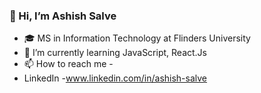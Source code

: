 ### 👋 Hi, I’m Ashish Salve

- :mortar_board: MS in Information Technology at Flinders University 
- 🌱 I’m currently learning JavaScript, React.Js
- 📫 How to reach me -
- LinkedIn -www.linkedin.com/in/ashish-salve


